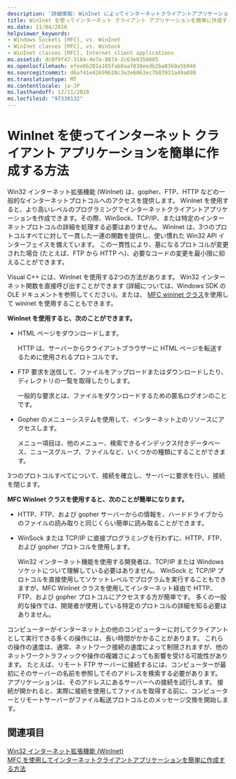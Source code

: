 ```yaml
---
description: '詳細情報: WinInet によってインターネットクライアントアプリケーションを簡単に作成する方法'
title: WinInet を使ってインターネット クライアント アプリケーションを簡単に作成する方法
ms.date: 11/04/2016
helpviewer_keywords:
- Windows Sockets [MFC], vs. WinInet
- WinInet classes [MFC], vs. WinSock
- WinInet classes [MFC], Internet client applications
ms.assetid: dc0f9f47-3184-4e7a-8074-2c63e0359885
ms.openlocfilehash: efee0b201a165fab8aaf838eedb2ba83b9a5b946
ms.sourcegitcommit: d6af41e42699628c3e2e6063ec7b03931a49a098
ms.translationtype: MT
ms.contentlocale: ja-JP
ms.lasthandoff: 12/11/2020
ms.locfileid: "97330132"
---
```

# <a name="how-wininet-makes-it-easier-to-create-internet-client-applications"></a>WinInet を使ってインターネット クライアント アプリケーションを簡単に作成する方法

Win32 インターネット拡張機能 (WinInet) は、gopher、FTP、HTTP などの一般的なインターネットプロトコルへのアクセスを提供します。 WinInet を使用すると、より高いレベルのプログラミングでインターネットクライアントアプリケーションを作成できます。その際、WinSock、TCP/IP、または特定のインターネットプロトコルの詳細を処理する必要はありません。 WinInet は、3つのプロトコルすべてに対して一貫した一連の関数を提供し、使い慣れた Win32 API インターフェイスを備えています。 この一貫性により、基になるプロトコルが変更された場合 (たとえば、FTP から HTTP へ)、必要なコードの変更を最小限に抑えることができます。

Visual C++ には、WinInet を使用する2つの方法があります。 Win32 インターネット関数を直接呼び出すことができます (詳細については、Windows SDK の OLE ドキュメントを参照してください)。または、 [MFC wininet クラス](mfc-classes-for-creating-internet-client-applications.md)を使用して wininet を使用することもできます。

**WinInet を使用すると、次のことができます。**

- HTML ページをダウンロードします。

   HTTP は、サーバーからクライアントブラウザーに HTML ページを転送するために使用されるプロトコルです。

- FTP 要求を送信して、ファイルをアップロードまたはダウンロードしたり、ディレクトリの一覧を取得したりします。

   一般的な要求とは、ファイルをダウンロードするための匿名ログオンのことです。

- Gopher のメニューシステムを使用して、インターネット上のリソースにアクセスします。

   メニュー項目は、他のメニュー、検索できるインデックス付きデータベース、ニュースグループ、ファイルなど、いくつかの種類にすることができます。

3つのプロトコルすべてについて、接続を確立し、サーバーに要求を行い、接続を閉じます。

**MFC WinInet クラスを使用すると、次のことが簡単になります。**

- HTTP、FTP、および gopher サーバーからの情報を、ハードドライブからのファイルの読み取りと同じくらい簡単に読み取ることができます。

- WinSock または TCP/IP に直接プログラミングを行わずに、HTTP、FTP、および gopher プロトコルを使用します。

   Win32 インターネット機能を使用する開発者は、TCP/IP または Windows ソケットについて理解している必要はありません。 WinSock と TCP/IP プロトコルを直接使用してソケットレベルでプログラムを実行することもできますが、MFC WinInet クラスを使用してインターネット経由で HTTP、FTP、および gopher プロトコルにアクセスする方が簡単です。 多くの一般的な操作では、開発者が使用している特定のプロトコルの詳細を知る必要はありません。

コンピューターがインターネット上の他のコンピューターに対してクライアントとして実行できる多くの操作には、長い時間がかかることがあります。 これらの操作の速度は、通常、ネットワーク接続の速度によって制限されますが、他のネットワークトラフィックや操作の複雑さによっても影響を受ける可能性があります。 たとえば、リモート FTP サーバーに接続するには、コンピューターが最初にそのサーバーの名前を参照してそのアドレスを検索する必要があります。 アプリケーションは、そのアドレスにあるサーバーへの接続を試行します。 接続が開かれると、実際に接続を使用してファイルを取得する前に、コンピューターとリモートサーバーがファイル転送プロトコルとのメッセージ交換を開始します。

## <a name="see-also"></a>関連項目

[Win32 インターネット拡張機能 (WinInet)](win32-internet-extensions-wininet.md)<br/>
[MFC を使用してインターネットクライアントアプリケーションを簡単に作成する方法](how-mfc-makes-it-easier-to-create-internet-client-applications.md)
